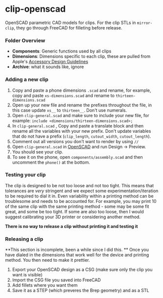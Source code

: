 # clip-openscad
OpenSCAD parametric CAD models for clips. For the clip STLs in `mirror-clip`, they go through FreeCAD for filleting before release.

### Folder Overview
- **Components**: Generic functions used by all clips
- **Dimensions**: Dimensions specific to each clip, these are pulled from Apple's [Accessory Design Guidelines](https://developer.apple.com/accessories/Accessory-Design-Guidelines.pdf)
- **Archive**: what it sounds like, ignore

### Adding a new clip
1. Copy and paste a phone dimensions `.scad` and rename, for example, copy and paste `xs-dimensions.scad` and rename to `thirteen-dimensions.scad`
2. Open up your new file and rename the prefixes throughout the file, in this case update `xs__` to `thirteen__`. Don't use numerals.
3. Open `clip-general.scad` and make sure to include your new file, for example: `include <dimensions/thirteen-dimensions.scad>;`
4. In `clip-general.scad` , Copy and paste a translate block and then rename all the variables with your new prefix. Don't update variables that do not have a prefix (`clip_length`, `cutout_width`, `cutout_length`).
5. Comment out all versions you don't want to render by using `//`
6. Open `clip-general.scad` in [OpenSCAD](https://www.openscad.org/) and run Design -> Preview.
7. You should see your clip.
8. To see it on the phone, open `components/assembly.scad` and then uncomment the `phone()` at the bottom.

### Testing your clip
The clip is designed to be not too loose and not too tight. This means that tolerances are *very* stringent and we expect some experimentation/iteration to be required to dial it in. Even variability within a printing method can be troublesome and needs to be accounted for. For example, you may print 10 of the same clip with the same printing method - some may be some fit great, and some be too tight. If some are also too loose, then I would suggest calibrating your 3D printer or considering another method.

**There is no way to release a clip without printing it and testing it**

### Releasing a clip
**This section is incomplete, been a while since I did this. **
Once you have dialed in the dimensions that work well for the device and printing method. You then need to make it prettier.
1. Export your OpenSCAD design as a CSG (make sure only the clip you want is visible)
2. Import the CSG file you saved into FreeCAD
3. Add fillets where you want them
4. Save it as a STEP (which preveres the Brep geometry) and as a STL
